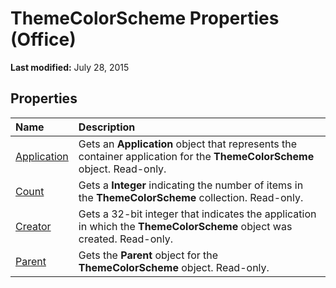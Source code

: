 
# ThemeColorScheme Properties (Office)

 **Last modified:** July 28, 2015


## Properties



|**Name**|**Description**|
|:-----|:-----|
| [Application](6268529b-3f5c-9fb3-6162-38e0d5ffc6db.md)|Gets an  **Application** object that represents the container application for the **ThemeColorScheme** object. Read-only.|
| [Count](49b37985-28bc-ea71-1f1d-59eaea3314a4.md)|Gets a  **Integer** indicating the number of items in the **ThemeColorScheme** collection. Read-only.|
| [Creator](1eefc62c-94c5-d74d-4b52-e522dc56975b.md)|Gets a 32-bit integer that indicates the application in which the  **ThemeColorScheme** object was created. Read-only.|
| [Parent](da0eb01e-2833-b614-81d8-295c7f660681.md)|Gets the  **Parent** object for the **ThemeColorScheme** object. Read-only.|
